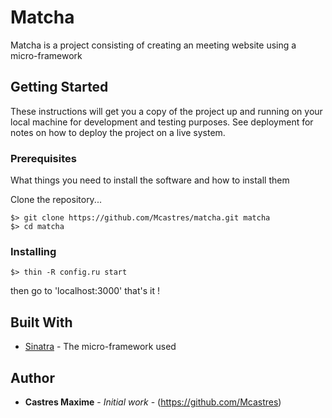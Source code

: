 # Matcha

Matcha is a project consisting of creating an meeting website using a micro-framework

## Getting Started

These instructions will get you a copy of the project up and running on your local machine for development and testing purposes. See deployment for notes on how to deploy the project on a live system.

### Prerequisites

What things you need to install the software and how to install them

Clone the repository...

```
$> git clone https://github.com/Mcastres/matcha.git matcha
$> cd matcha
```

### Installing

```
$> thin -R config.ru start
```

then go to 'localhost:3000'
that's it !

## Built With

* [Sinatra](http://www.sinatrarb.com) - The micro-framework used


## Author

* **Castres Maxime** - *Initial work* - (https://github.com/Mcastres)
